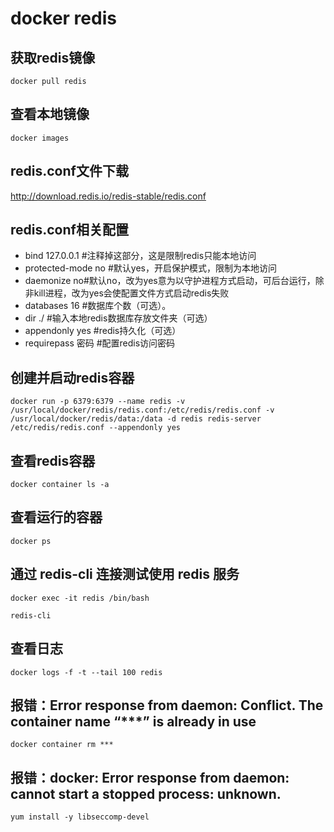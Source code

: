 # docker redis

## 获取redis镜像
```shell
docker pull redis
```

## 查看本地镜像
```shell
docker images
```

## redis.conf文件下载

http://download.redis.io/redis-stable/redis.conf

## redis.conf相关配置

* bind 127.0.0.1 #注释掉这部分，这是限制redis只能本地访问
* protected-mode no #默认yes，开启保护模式，限制为本地访问
* daemonize no#默认no，改为yes意为以守护进程方式启动，可后台运行，除非kill进程，改为yes会使配置文件方式启动redis失败
* databases 16 #数据库个数（可选）。
* dir  ./ #输入本地redis数据库存放文件夹（可选）
* appendonly yes #redis持久化（可选）
* requirepass  密码 #配置redis访问密码

## 创建并启动redis容器
```shell
docker run -p 6379:6379 --name redis -v /usr/local/docker/redis/redis.conf:/etc/redis/redis.conf -v /usr/local/docker/redis/data:/data -d redis redis-server /etc/redis/redis.conf --appendonly yes
```

## 查看redis容器
```shell
docker container ls -a
```

## 查看运行的容器
```shell
docker ps
```

## 通过 redis-cli 连接测试使用 redis 服务
```shell
docker exec -it redis /bin/bash

redis-cli
```

## 查看日志
```shell
docker logs -f -t --tail 100 redis
```

## 报错：Error response from daemon: Conflict. The container name “***” is already in use
```shell
docker container rm ***
```

## 报错：docker: Error response from daemon: cannot start a stopped process: unknown.
```shell
yum install -y libseccomp-devel
```